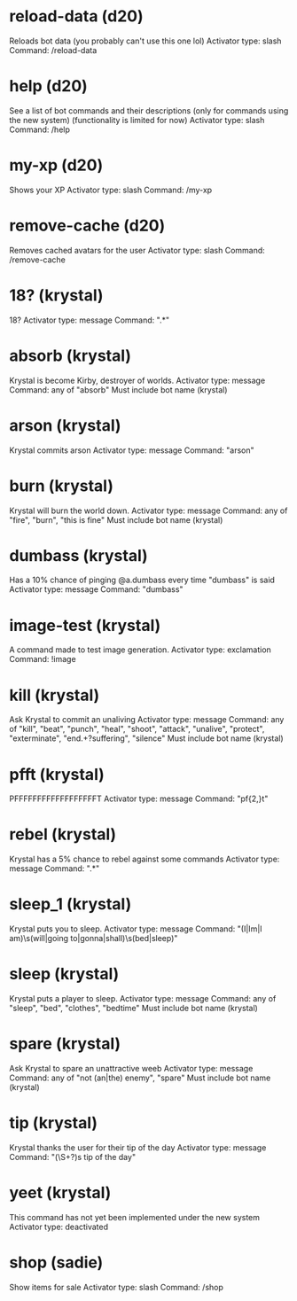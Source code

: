 # reload-data (d20)
Reloads bot data (you probably can't use this one lol)
Activator type: slash
Command: /reload-data

# help (d20)
See a list of bot commands and their descriptions (only for commands using the new system) (functionality is limited for now)
Activator type: slash
Command: /help

# my-xp (d20)
Shows your XP
Activator type: slash
Command: /my-xp

# remove-cache (d20)
Removes cached avatars for the user
Activator type: slash
Command: /remove-cache

# 18? (krystal)
18?
Activator type: message
Command: ".*"

# absorb (krystal)
Krystal is become Kirby, destroyer of worlds.
Activator type: message
Command: any of "absorb"
Must include bot name (krystal)

# arson (krystal)
Krystal commits arson
Activator type: message
Command: "arson"

# burn (krystal)
Krystal will burn the world down.
Activator type: message
Command: any of "fire", "burn", "this is fine"
Must include bot name (krystal)

# dumbass (krystal)
Has a 10% chance of pinging @a.dumbass every time "dumbass" is said
Activator type: message
Command: "dumbass"

# image-test (krystal)
A command made to test image generation.
Activator type: exclamation
Command: !image

# kill (krystal)
Ask Krystal to commit an unaliving
Activator type: message
Command: any of "kill", "beat", "punch", "heal", "shoot", "attack", "unalive", "protect", "exterminate", "end.+?suffering", "silence"
Must include bot name (krystal)

# pfft (krystal)
PFFFFFFFFFFFFFFFFFFT
Activator type: message
Command: "pf{2,}t"

# rebel (krystal)
Krystal has a 5% chance to rebel against some commands
Activator type: message
Command: ".*"

# sleep_1 (krystal)
Krystal puts you to sleep.
Activator type: message
Command: "(I|Im|I am)\s(will|going to|gonna|shall)\s(bed|sleep)"

# sleep (krystal)
Krystal puts a player to sleep.
Activator type: message
Command: any of "sleep", "bed", "clothes", "bedtime"
Must include bot name (krystal)

# spare (krystal)
Ask Krystal to spare an unattractive weeb
Activator type: message
Command: any of "not (an|the) enemy", "spare"
Must include bot name (krystal)

# tip (krystal)
Krystal thanks the user for their tip of the day
Activator type: message
Command: "(\S+?)s tip of the day"

# yeet (krystal)
This command has not yet been implemented under the new system
Activator type: deactivated

# shop (sadie)
Show items for sale
Activator type: slash
Command: /shop

